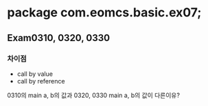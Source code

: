 # package com.eomcs.basic.ex07;

## Exam0310, 0320, 0330

### 차이점

- call by value
- call by reference 


0310의 main a, b의 값과
0320, 0330 main a, b의 값이 다른이유?